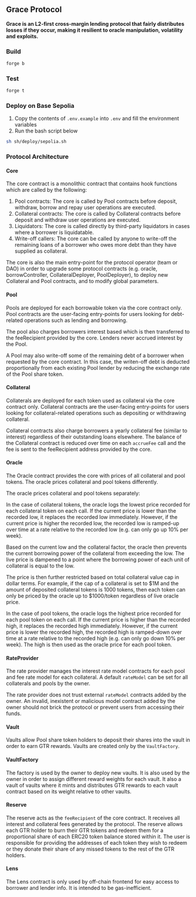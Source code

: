 ## Grace Protocol

**Grace is an L2-first cross-margin lending protocol that fairly distributes losses if they occur, making it resilient to oracle manipulation, volatility and exploits.**

### Build
```sh
forge b
```

### Test
```sh
forge t
```

### Deploy on Base Sepolia
1. Copy the contents of `.env.example` into `.env` and fill the environment variables
2. Run the bash script below
```sh
sh sh/deploy/sepolia.sh
```

### Protocol Architecture

#### Core
The core contract is a monolithic contract that contains hook functions which are called by the following:

1. Pool contracts: The core is called by Pool contracts before deposit, withdraw, borrow and repay user operations are executed.
2. Collateral contracts: The core is called by Collateral contracts before deposit and withdraw user operations are executed.
3. Liquidators: The core is called directly by third-party liquidators in cases where a borrower is liquidatable.
4. Write-off callers: The core can be called by anyone to write-off the remaining loans of a borrower who owes more debt than they have supplied as collateral.

The core is also the main entry-point for the protocol operator (team or DAO) in order to upgrade some protocol contracts (e.g. oracle, borrowController, CollateralDeployer, PoolDeployer), to deploy new Collateral and Pool contracts, and to modify global parameters.

#### Pool
Pools are deployed for each borrowable token via the core contract only. Pool contracts are the user-facing entry-points for users looking for debt-related operations such as lending and borrowing.

The pool also charges borrowers interest based which is then transferred to the feeRecipient provided by the core. Lenders never accrued interest by the Pool.

A Pool may also write-off some of the remaining debt of a borrower when requested by the core contract. In this case, the writen-off debt is deducted proportionally from each existing Pool lender by reducing the exchange rate of the Pool share token.

#### Collateral
Collaterals are deployed for each token used as collateral via the core contract only. Collateral contracts are the user-facing entry-points for users looking for collateral-related operations such as depositing or withdrawing collateral.

Collateral contracts also charge borrowers a yearly collateral fee (similar to interest) regardless of their outstanding loans elsewhere. The balance of the Collateral contract is reduced over time on each `accrueFee` call and the fee is sent to the feeRecipient address provided by the core.

#### Oracle
The Oracle contract provides the core with prices of all collateral and pool tokens. The oracle prices collateral and pool tokens differently.

The oracle prices collateral and pool tokens separately:

In the case of collateral tokens, the oracle logs the lowest price recorded for each collateral token on each call. If the current price is lower than the recorded low, it replaces the recorded low immediately. However, if the current price is higher the recorded low, the recorded low is ramped-up over time at a rate relative to the recorded low (e.g. can only go up 10% per week).

Based on the current low and the collateral factor, the oracle then prevents the current borrowing power of the collateral from exceeding the low. The live price is dampened to a point where the borrowing power of each unit of collateral is equal to the low.

The price is then further restricted based on total collateral value cap in dollar terms. For example, if the cap of a collateral is set to $1M and the amount of deposited collateral tokens is 1000 tokens, then each token can only be priced by the oracle up to $1000/token regardless of live oracle price.

In the case of pool tokens, the oracle logs the highest price recorded for each pool token on each call. If the current price is higher than the recorded high, it replaces the recorded high immediately. However, if the current price is lower the recorded high, the recorded high is ramped-down over time at a rate relative to the recorded high (e.g. can only go down 10% per week). The high is then used as the oracle price for each pool token.

#### RateProvider

The rate provider manages the interest rate model contracts for each pool and fee rate model for each collateral. A default `rateModel` can be set for all collaterals and pools by the owner.

The rate provider does not trust external `rateModel` contracts added by the owner. An invalid, inexistent or malicious model contract added by the owner should not brick the protocol or prevent users from accessing their funds.

#### Vault
Vaults allow Pool share token holders to deposit their shares into the vault in order to earn GTR rewards. Vaults are created only by the `VaultFactory`.

#### VaultFactory
The factory is used by the owner to deploy new vaults. It is also used by the owner in order to assign different reward weights for each vault. It also a vault of vaults where it mints and distributes GTR rewards to each vault contract based on its weight relative to other vaults.

#### Reserve
The reserve acts as the `feeRecipient` of the core contract. It receives all interest and collateral fees generated by the protocol. The reserve allows each GTR holder to burn their GTR tokens and redeem them for a proportional share of each ERC20 token balance stored within it. The user is responsible for providing the addresses of each token they wish to redeem or they donate their share of any missed tokens to the rest of the GTR holders.

#### Lens
The Lens contract is only used by off-chain frontend for easy access to borrower and lender info. It is intended to be gas-inefficient.
